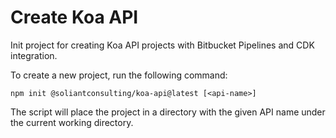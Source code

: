 # Create Koa API

Init project for creating Koa API projects with Bitbucket Pipelines and CDK integration.

To create a new project, run the following command:

```npm init @soliantconsulting/koa-api@latest [<api-name>]```

The script will place the project in a directory with the given API name under the current working directory.
